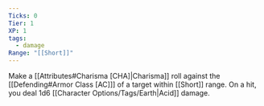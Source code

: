 ```yaml
---
Ticks: 0
Tier: 1
XP: 1
tags:
  - damage
Range: "[[Short]]"
---
```

Make a [[Attributes#Charisma [CHA]|Charisma]] roll against the [[Defending#Armor Class [AC]]] of a target within [[Short]] range. On a hit, you deal 1d6 [[Character Options/Tags/Earth|Acid]] damage.